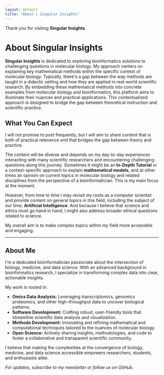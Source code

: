 ```yaml
---
layout: default
title: "About | Singular Insights"
---
```


Thank you for visiting **Singular Insights**. 

# About Singular Insights

**Singular Insights** is dedicated to exploring bioinformatics solutions to 
challenging questions in molecular biology. My approach centers on explaining 
key mathematical methods within the specific context of molecular biology. 
Typically, there's a gap between the way methods are taught in a didactic 
setting and how they are applied in real-world scientific research. By embedding 
these mathematical methods into concrete examples from molecular biology and 
bioinformatics, this platform aims to illuminate their nuances and practical 
applications. This contextualized approach is designed to bridge the gap between 
theoretical instruction and scientific practice.

## What You Can Expect

I will not promise to post frequently, but I will aim to share content that is 
both of practical relevance and that bridges the gap between theory and practice.

The content will be diverse and depends on my day-to-day experiences interacting 
with many scientific researchers and encountering challenging questions along this 
journey. Sometimes it might be an **In-Depth Tutorial** or a context-specific 
approach to explain **mathematical models**, and at other times an opinion on 
current topics in molecular biology and related disciplines from the perspective 
of a bioinformatician. This is my main focus at the moment.

However, from time to time I may revisit my roots as a computer scientist and 
provide content on general topics in this field, including the subject of our 
time, **Artificial Intelligence**. And because I believe that science and ethics 
must go hand in hand, I might also address broader ethical questions related to 
science.

My overall aim is to make complex topics within my field more accessible and engaging.

---

## About Me

I'm a dedicated bioinformatician passionate about the intersection of biology, 
medicine, and data science. With an advanced background in bioinformatics research, 
I specialize in transforming complex data into clear, actionable insights. 

My work is rooted in:
- **Omics Data Analysis:** Leveraging transcriptomics, genomics proteomics, and 
other high-throughput data to uncover biological patterns.
- **Software Development:** 
Crafting robust, user-friendly tools that streamline scientific data analysis 
and visualization.
- **Methods Development:** 
Innovating and refining mathematical and computational techniques tailored to 
the nuances of molecular biology.
- **Open Science:** Actively sharing insights, methodologies, and code to 
foster a collaborative and transparent scientific community.

I believe that making the complexities at the convergence of biology, medicine, 
and data science accessible empowers researchers, students, and enthusiasts alike.

*For updates, subscribe to my newsletter or follow us on GitHub.*